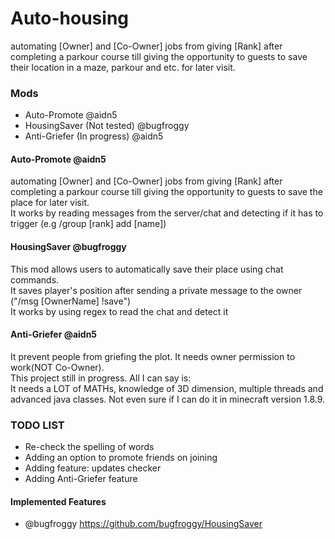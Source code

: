 # Auto-housing
automating [Owner] and [Co-Owner] jobs from giving [Rank] after completing a parkour course till giving the opportunity to guests to save their location in a maze, parkour and etc. for later visit.  
  
### Mods  
- Auto-Promote @aidn5  
- HousingSaver (Not tested) @bugfroggy  
- Anti-Griefer (In progress) @aidn5  
 
#### Auto-Promote @aidn5  
automating [Owner] and [Co-Owner] jobs from giving [Rank] after completing a parkour course till giving the opportunity to guests to save the place for later visit.  
It works by reading messages from the server/chat and detecting if it has to trigger (e.g /group [rank] add [name])  
 
#### HousingSaver @bugfroggy  
This mod allows users to automatically save their place using chat commands.  
It saves player's position after sending a private message to the owner ("/msg [OwnerName] !save")  
It works by using regex to read the chat and detect it  
 
#### Anti-Griefer @aidn5  
It prevent people from griefing the plot. It needs owner permission to work(NOT Co-Owner).  
This project still in progress. All I can say is:  
It needs a LOT of MATHs, knowledge of 3D dimension, multiple threads and advanced java classes. Not even sure if I can do it in minecraft version 1.8.9.  
 
 
### TODO LIST  
- Re-check the spelling of words  
- Adding an option to promote friends on joining  
- Adding feature: updates checker  
- Adding Anti-Griefer feature  
  
#### Implemented Features  
- @bugfroggy https://github.com/bugfroggy/HousingSaver  

